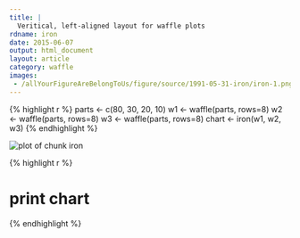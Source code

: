 ```yaml
---
title: |
  Veritical, left-aligned layout for waffle plots
rdname: iron
date: 2015-06-07
output: html_document
layout: article
category: waffle
images:
 - /allYourFigureAreBelongToUs/figure/source/1991-05-31-iron/iron-1.png
---
```





{% highlight r %}
parts <- c(80, 30, 20, 10)
w1 <- waffle(parts, rows=8)
w2 <- waffle(parts, rows=8)
w3 <- waffle(parts, rows=8)
chart <- iron(w1, w2, w3)
{% endhighlight %}

![plot of chunk iron](/allYourFigureAreBelongToUs/figure/source/1991-05-31-iron/iron-1.png) 

{% highlight r %}
# print chart
{% endhighlight %}